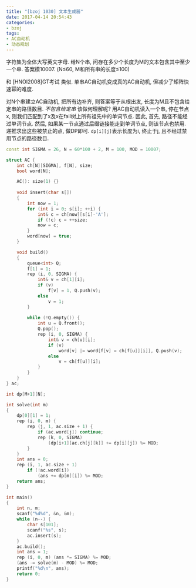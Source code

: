 ```yaml
---
title: "[bzoj 1030] 文本生成器"
date: 2017-04-14 20:54:43
categories:
- bzoj
tags:
- AC自动机
- 动态规划
---
```

字符集为全体大写英文字母. 给N个串, 问存在多少个长度为M的文本包含其中至少一个串. 答案模10007. (N&le;60, M和所有串的长度&le;100)
<!--more-->
和 [HNOI2008]GT考试 类似. 单串AC自动机变成真的AC自动机, 但减少了矩阵快速幂的难度.

对N个串建立AC自动机, 把所有边补齐, 则答案等于从根出发, 长度为M且不包含给定串的路径数目. *不包含给定串* 该做何理解呢? 用AC自动机读入一个串, 停在节点x, 则我们匹配到了x及x在fail树上所有祖先中的单词节点. 因此, 首先, 路径不能经过单词节点. 然后, 如果某一节点通过后缀链接能走到单词节点, 则该节点也禁用. 递推求出这些被禁止的点, 做DP即可. `dp[i][j]`表示长度为i, 终止于j, 且不经过禁用节点的路径数目.

```cpp
const int SIGMA = 26, N = 60*100 + 2, M = 100, MOD = 10007;

struct AC {
	int ch[N][SIGMA], f[N], size;
	bool word[N];

	AC(): size(1) {}
	
	void insert(char s[])
	{
		int now = 1;
		for (int i = 0; s[i]; ++i) {
			int& c = ch[now][s[i]-'A'];
			if (!c) c = ++size;
			now = c;
		}
		word[now] = true;
	}

	void build()
	{
		queue<int> Q;
		f[1] = 1;
		rep (i, 0, SIGMA) {
			int& v = ch[1][i];
			if (v)
				f[v] = 1, Q.push(v);
			else
				v = 1;
		}
		
		while (!Q.empty()) {
			int u = Q.front();
			Q.pop();
			rep (i, 0, SIGMA) {
				int& v = ch[u][i];
				if (v)
					word[v] |= word[f[v] = ch[f[u]][i]], Q.push(v);
				else
					v = ch[f[u]][i];
			}
		}
	}
} ac;

int dp[M+1][N];

int solve(int m)
{
	dp[0][1] = 1;
	rep (i, 0, m) {
		rep (j, 1, ac.size + 1) {
			if (ac.word[j]) continue;
			rep (k, 0, SIGMA)
				(dp[i+1][ac.ch[j][k]] += dp[i][j]) %= MOD;
		}
	}
	int ans = 0;
	rep (i, 1, ac.size + 1)
		if (!ac.word[i])
			(ans += dp[m][i]) %= MOD;
	return ans;
}

int main()
{
	int n, m;
	scanf("%d%d", &n, &m);
	while (n--) {
		char s[101];
		scanf("%s", s);
		ac.insert(s);
	}
	ac.build();
	int ans = 1;
	rep (i, 0, m) (ans *= SIGMA) %= MOD;
	(ans -= solve(m) - MOD) %= MOD;
	printf("%d\n", ans);
	return 0;
}
```